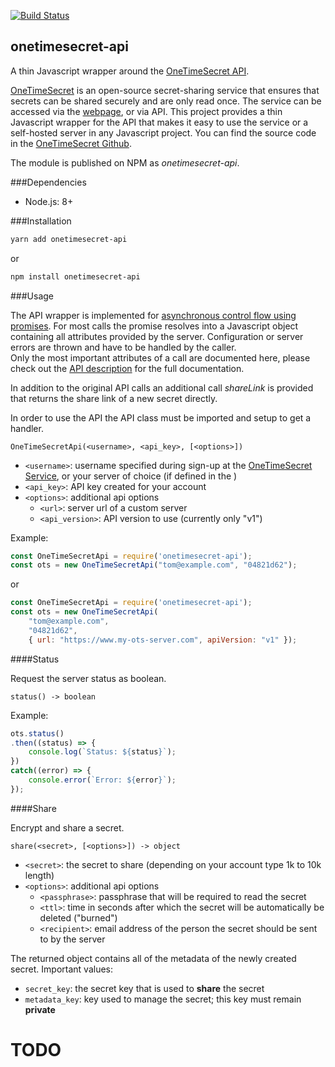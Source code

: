 [![Build Status](https://travis-ci.org/tgamauf/onetimesecret-api.svg?branch=master)](https://travis-ci.org/tgamauf/onetimesecret-api)

## onetimesecret-api

A thin Javascript wrapper around the [OneTimeSecret API](https://onetimesecret.com/docs/api).

[OneTimeSecret](https://onetimesecret.com) is an open-source secret-sharing service that ensures that secrets can be shared securely and are only read once. The service can be accessed via the [webpage](https://onetimesecret.com), or via API. This project provides a thin Javascript wrapper for the API that makes it easy to use the service or a self-hosted server in any Javascript project. You can find the source code in the [OneTimeSecret Github](https://github.com/onetimesecret/onetimesecret). 

The module is published on NPM as *onetimesecret-api*.

###Dependencies
- Node.js: 8+

###Installation
```bash
yarn add onetimesecret-api
```

or 

```bash
npm install onetimesecret-api
```


###Usage

The API wrapper is implemented for [asynchronous control flow using promises](https://howtonode.org/promises). For most calls the promise resolves into a Javascript object containing all attributes provided by the server. Configuration or server errors are thrown and have to be handled by the caller.   
Only the most important attributes of a call are documented here, please check out the [API description](https://onetimesecret.com/docs/api) for the full documentation.


In addition to the original API calls an additional call *shareLink* is provided that returns the share link of a new secret directly.

In order to use the API the API class must be imported and setup to get a handler.

```
OneTimeSecretApi(<username>, <api_key>, [<options>])
```

- `<username>`: username specified during sign-up at the [OneTimeSecret Service](https://onetimesecret.com), or your server of choice (if defined in the <options>)
- `<api_key>`: API key created for your account
- `<options>`: additional api options
    - `<url>`: server url of a custom server
    - `<api_version>`: API version to use (currently only "v1")

Example:
    
```javascript 1.6
const OneTimeSecretApi = require('onetimesecret-api');
const ots = new OneTimeSecretApi("tom@example.com", "04821d62");
```
or
```javascript 1.6
const OneTimeSecretApi = require('onetimesecret-api');
const ots = new OneTimeSecretApi(
    "tom@example.com",
    "04821d62",
    { url: "https://www.my-ots-server.com", apiVersion: "v1" });
```
    
####Status

Request the server status as boolean.

```
status() -> boolean
```

Example:
```javascript 1.6
ots.status()
.then((status) => {
    console.log(`Status: ${status}`);
})
catch((error) => {
    console.error(`Error: ${error}`);
});
```

####Share

Encrypt and share a secret.

```
share(<secret>, [<options>]) -> object
```

- `<secret>`: the secret to share (depending on your account type 1k to 10k length)
- `<options>`: additional api options
    - `<passphrase>`: passphrase that will be required to read the secret
    - `<ttl>`: time in seconds after which the secret will be automatically be deleted ("burned")
    - `<recipient>`: email address of the person the secret should be sent to by the server

The returned object contains all of the metadata of the newly created secret. Important values:
- `secret_key`: the secret key that is used to **share** the secret
- `metadata_key`: key used to manage the secret; this key must remain **private**

# TODO